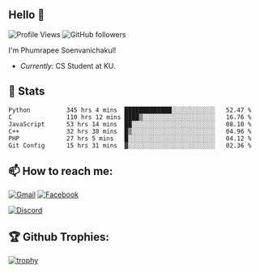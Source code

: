 
<h2>Hello 👋</h2> 

![Profile Views](https://komarev.com/ghpvc/?username=Homiez09&label=Profile%20views&color=0e75b6&style=flat)
![GitHub followers](https://img.shields.io/github/followers/HomieZ09.svg?style=social&label=Follow)


I'm Phumrapee Soenvanichakul!

- <i>Currently:</i> CS Student at KU.

<h2>👀 Stats</h2>

<!--START_SECTION:waka-->

```text
Python          345 hrs 4 mins  █████████████░░░░░░░░░░░░   52.47 %
C               110 hrs 12 mins ████▒░░░░░░░░░░░░░░░░░░░░   16.76 %
JavaScript      53 hrs 14 mins  ██░░░░░░░░░░░░░░░░░░░░░░░   08.10 %
C++             32 hrs 38 mins  █▒░░░░░░░░░░░░░░░░░░░░░░░   04.96 %
PHP             27 hrs 5 mins   █░░░░░░░░░░░░░░░░░░░░░░░░   04.12 %
Git Config      15 hrs 31 mins  ▓░░░░░░░░░░░░░░░░░░░░░░░░   02.36 %
```

<!--END_SECTION:waka-->

<h2>📫 How to reach me:</h2>

<a href="mailto:phumrapeesoen1@gmail.com">![Gmail](https://img.shields.io/badge/Gmail-D14836?style=for-the-badge&logo=gmail&logoColor=white)</a> 
<a href="https://web.facebook.com/phumrapee.soenvanichakul.3/">![Facebook](https://img.shields.io/badge/Facebook-4267B2?style=for-the-badge&logo=facebook&logoColor=white)</a>

<a href="https://discord.gg/EWnAEUtFVm">![Discord](https://discord.c99.nl/widget/theme-1/297740667784921089.png)</a> 

<h2>🏆 Github Trophies:</h2>

[![trophy](https://github-profile-trophy.vercel.app/?username=Homiez09&theme=discord&row=1)](https://github.com/ryo-ma/github-profile-trophy)
